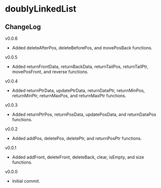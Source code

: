 # doublyLinkedList

## ChangeLog
v0.0.6
- Added deleteAfterPos, deleteBeforePos, and movePosBack functions.

v0.0.5
- Added returnFrontData, returnBackData, returnTailPos, returnTailPtr, movePosFront, and reverse functions.

v0.0.4
- Added returnPtrData, updatePtrData, returnDataPtr, returnMinPos, returnMinPtr, returnMaxPos, and returnMaxPtr functions.

v0.0.3
- Added returnPtrPos, returnPosData, updatePosData, and returnDataPos functions.

v0.0.2
- Added addPos, deletePos, deletePtr, and returnPosPtr functions.

v0.0.1
- Added addFront, deleteFront, deleteBack, clear, isEmpty, and size functions.

v0.0.0
- Initial commit.